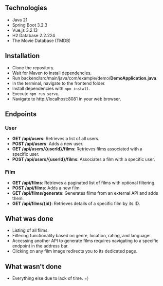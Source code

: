 

## Technologies
- Java 21
- Spring Boot 3.2.3
- Vue.js 3.2.13
- H2 Database 2.2.224
- The Movie Database (TMDB)

## Installation
- Clone the repository.
- Wait for Maven to install dependencies.
- Run backend/src/main/java/com/example/demo/**DemoApplication.java**.
- In the terminal, navigate to the frontend folder.
- Install dependencies with `npm install`.
- Execute `npm run serve`.
- Navigate to http://localhost:8081 in your web browser.

## Endpoints

### User
- **GET /api/users**: Retrieves a list of all users.
- **POST /api/users**: Adds a new user.
- **GET /api/users/{userId}/films**: Retrieves films associated with a specific user.
- **POST /api/users/{userId}/films**: Associates a film with a specific user.

### Film
- **GET /api/films**: Retrieves a paginated list of films with optional filtering.
- **POST /api/films**: Adds a new film.
- **GET /api/films/generate**: Generates films from an external API and adds them.
- **GET /api/films/{id}**: Retrieves details of a specific film by its ID.

## What was done
- Listing of all films.
- Filtering functionality based on genre, location, rating, and language.
- Accessing another API to generate films requires navigating to a specific endpoint in the address bar.
- Clicking on any film image redirects you to its dedicated page.

## What wasn't done
- Everything else due to lack of time. =)
